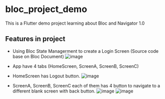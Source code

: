 # bloc_project_demo

This is a Flutter demo project learning about Bloc and Navigator 1.0

## Features in project

- Using Bloc State Managerment to create a Login Screen (Source code base on Bloc Document)
![image](https://user-images.githubusercontent.com/121141914/209307469-9ce21e45-5e76-4468-8c32-7439c9b0907b.png)

- App have 4 tabs (HomeScreen, ScreenA, ScreenB, ScreenC)

* HomeScreen has Logout button.
![image](https://user-images.githubusercontent.com/121141914/209307548-535bfd4d-48b6-43df-95e6-64c4deb403ba.png)

* ScreenA, ScreenB, ScreenC each of them has 4 button to navigate to a different blank screen with back button.
![image](https://user-images.githubusercontent.com/121141914/209307586-3e044dd7-c808-49bc-bdfc-7fc690dad280.png)
![image](https://user-images.githubusercontent.com/121141914/209307621-db5d0649-e99c-4c05-912b-5f23eaa505a6.png)


